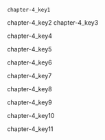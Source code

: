```ngMeta
chapter-4_key1
```

chapter-4_key2
chapter-4_key3


chapter-4_key4


chapter-4_key5


chapter-4_key6


chapter-4_key7


chapter-4_key8


chapter-4_key9


chapter-4_key10


chapter-4_key11
